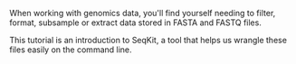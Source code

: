 <script>
import Link from "$components/Link.svelte";
</script>

When working with genomics data, you'll find yourself needing to filter, format, subsample or extract data stored in FASTA and FASTQ files.

This tutorial is an introduction to <Link href="https://bioinf.shenwei.me/seqkit/">SeqKit</Link>, a tool that helps us wrangle these files easily on the command line.
